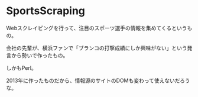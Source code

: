 # SportsScraping

Webスクレイピングを行って、注目のスポーツ選手の情報を集めてくるというもの。

会社の先輩が、横浜ファンで「ブランコの打撃成績にしか興味がない」という発言から勢いで作ったもの。

しかもPerl。

2013年に作ったものだから、情報源のサイトのDOMも変わって使えないだろうな。
